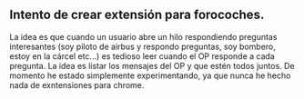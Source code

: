 ## Intento de crear extensión para forocoches.

 La idea es que cuando un usuario abre un hilo respondiendo preguntas interesantes (soy piloto de airbus y respondo preguntas, soy bombero, estoy en la cárcel etc...) es tedioso leer cuando el OP responde a cada pregunta.
La idea es listar los mensajes del OP y que estén todos juntos.
De momento he estado simplemente experimentando, ya que nunca he hecho nada de exntensiones para chrome.
